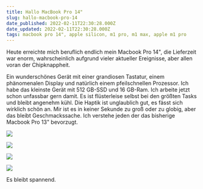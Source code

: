 ```yaml
---
title: Hallo MacBook Pro 14"
slug: hallo-macbook-pro-14
date_published: 2022-02-11T22:30:28.000Z
date_updated: 2022-02-11T22:30:28.000Z
tags: macbook pro 14", apple silicon, m1 pro, m1 max, apple m1 pro
---
```


Heute erreichte mich beruflich endlich mein Macbook Pro 14", die Lieferzeit war enorm, wahrscheinlich aufgrund vieler aktueller Ereignisse, aber allen voran der Chipknappheit. 

Ein wunderschönes Gerät mit einer grandiosen Tastatur, einem phänomenalen Display und natürlich einem pfeilschnellen Prozessor. Ich habe das kleinste Gerät mit 512 GB-SSD und 16 GB-Ram. Ich arbeite jetzt schon unfassbar gern damit. Es ist flüsterleise selbst bei den größten Tasks und bleibt angenehm kühl. Die Haptik ist unglaublich gut, es fässt sich wirklich schön an. Mir ist es in keiner Sekunde zu groß oder zu globig, aber das bleibt Geschmackssache. Ich verstehe jeden der das bisherige Macbook Pro 13" bevorzugt.

![](__GHOST_URL__/content/images/2022/02/IMG_4178.jpeg)

![](__GHOST_URL__/content/images/2022/02/IMG_4174.jpeg)

![](__GHOST_URL__/content/images/2022/02/IMG_4172.jpeg)

![](__GHOST_URL__/content/images/2022/02/IMG_4167.jpeg)

Es bleibt spannend.
